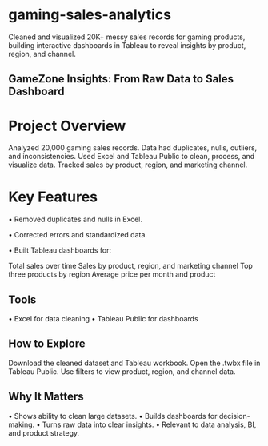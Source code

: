 # gaming-sales-analytics
Cleaned and visualized 20K+ messy sales records for gaming products, building interactive dashboards in Tableau to reveal insights by product, region, and channel.

## GameZone Insights: From Raw Data to Sales Dashboard

# Project Overview
Analyzed 20,000 gaming sales records.
Data had duplicates, nulls, outliers, and inconsistencies.
Used Excel and Tableau Public to clean, process, and visualize data.
Tracked sales by product, region, and marketing channel.

# Key Features

• Removed duplicates and nulls in Excel.

• Corrected errors and standardized data.

• Built Tableau dashboards for:

Total sales over time
Sales by product, region, and marketing channel
Top three products by region
Average price per month and product

## Tools
• Excel for data cleaning
• Tableau Public for dashboards

## How to Explore
Download the cleaned dataset and Tableau workbook.
Open the .twbx file in Tableau Public.
Use filters to view product, region, and channel data.

## Why It Matters
• Shows ability to clean large datasets.
• Builds dashboards for decision-making.
• Turns raw data into clear insights.
• Relevant to data analysis, BI, and product strategy.
